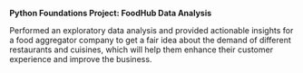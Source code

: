 **Python Foundations Project: FoodHub Data Analysis**

Performed an exploratory data analysis and provided actionable insights for a food aggregator company to get a fair idea about the demand of different restaurants and cuisines, which will help them enhance their customer experience and improve the business.
